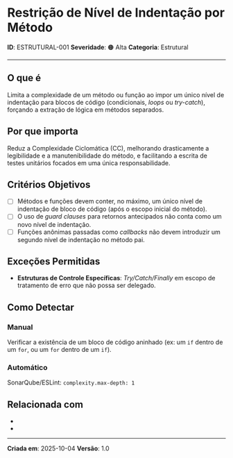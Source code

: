 # Restrição de Nível de Indentação por Método

**ID**: ESTRUTURAL-001
**Severidade**: 🟠 Alta
**Categoria**: Estrutural

---

## O que é

Limita a complexidade de um método ou função ao impor um único nível de indentação para blocos de código (condicionais, *loops* ou *try-catch*), forçando a extração de lógica em métodos separados.

## Por que importa

Reduz a Complexidade Ciclomática (CC), melhorando drasticamente a legibilidade e a manutenibilidade do método, e facilitando a escrita de testes unitários focados em uma única responsabilidade.

## Critérios Objetivos

- [ ] Métodos e funções devem conter, no máximo, um único nível de indentação de bloco de código (após o escopo inicial do método).
- [ ] O uso de *guard clauses* para retornos antecipados não conta como um novo nível de indentação.
- [ ] Funções anônimas passadas como *callbacks* não devem introduzir um segundo nível de indentação no método pai.

## Exceções Permitidas

- **Estruturas de Controle Específicas**: *Try/Catch/Finally* em escopo de tratamento de erro que não possa ser delegado.

## Como Detectar

### Manual

Verificar a existência de um bloco de código aninhado (ex: um `if` dentro de um `for`, ou um `for` dentro de um `if`).

### Automático

SonarQube/ESLint: `complexity.max-depth: 1`

## Relacionada com

- [COMPORTAMENTAL-002]: reforça
- [ESTRUTURAL-007]: complementa

---

**Criada em**: 2025-10-04
**Versão**: 1.0
